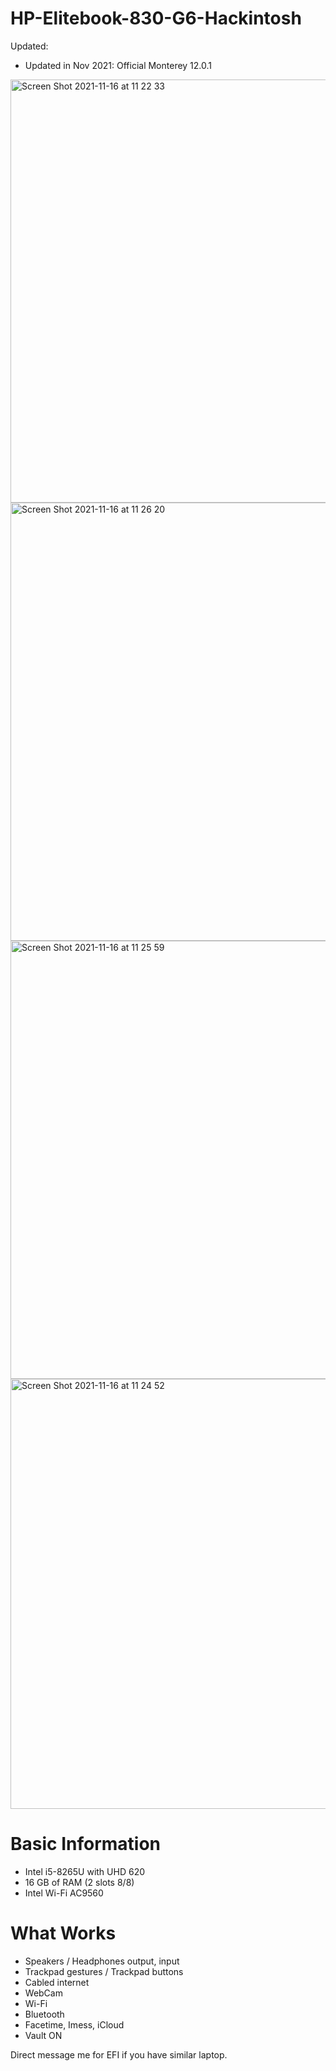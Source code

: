 # HP-Elitebook-830-G6-Hackintosh
Updated: 
- Updated in Nov 2021: Official Monterey 12.0.1
<img width="677" alt="Screen Shot 2021-11-16 at 11 22 33" src="https://user-images.githubusercontent.com/38579777/141917898-50c5d7e1-98b3-477d-a719-758d8f035ca6.png">
<img width="701" alt="Screen Shot 2021-11-16 at 11 26 20" src="https://user-images.githubusercontent.com/38579777/141919092-c996d7c8-394a-412c-9a21-c79c5a308201.png">
<img width="701" alt="Screen Shot 2021-11-16 at 11 25 59" src="https://user-images.githubusercontent.com/38579777/141919142-074cb0e8-baba-4493-acbd-baa619169208.png">
<img width="688" alt="Screen Shot 2021-11-16 at 11 24 52" src="https://user-images.githubusercontent.com/38579777/141918133-214451b8-e270-41e0-a441-fd8eea635ba1.png">

# Basic Information
- Intel i5-8265U with UHD 620
- 16 GB of RAM (2 slots 8/8)
- Intel Wi-Fi AC9560

# What Works
- Speakers / Headphones output, input
- Trackpad gestures / Trackpad buttons
- Cabled internet
- WebCam
- Wi-Fi
- Bluetooth
- Facetime, Imess, iCloud
- Vault ON

Direct message me for EFI if you have similar laptop.
